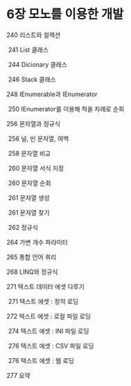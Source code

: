 # 6장 모노를 이용한 개발



240	리스트와 컬렉션

​	241	List 클래스

​	244	Dicionary 클래스

​	246	Stack 클래스

248	IEnumerable과 IEnumerator

​	250	IEnumerator를 이용해 적을 차례로 순회

256	문자열과 정규식

​	256	널, 빈 문자열, 여백

​	258	문자열 비교

​	260	문자열 서식 지정

​	260	문자열 순회

​	261	문자열 생성

​	261	문자열 찾기

​	262	정규식

264	가변 개수 파라미터

265	통합 언어 쿼리

268	LINQ와 정규식

271	텍스트 데이터 에셋 다루기

​	271	텍스트 에셋 : 정적 로딩

272	텍스트 에셋 : 로컬 파일 로딩

​	274	텍스트 에셋 : INI 파일 로딩

​	276	텍스트 에셋 : CSV 파일 로딩

​	276	텍스트 에셋 : 웹 로딩

277	요약